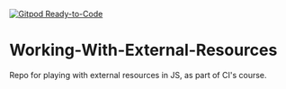 [![Gitpod Ready-to-Code](https://img.shields.io/badge/Gitpod-Ready--to--Code-blue?logo=gitpod)](https://gitpod.io/#https://github.com/betahope/Working-With-External-Resources) 

# Working-With-External-Resources
Repo for playing with external resources in JS, as part of CI's course.

